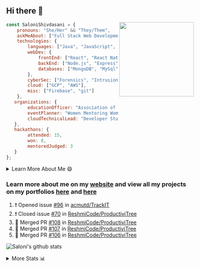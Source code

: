 ## Hi there 👋

<img align='right' src="https://storage.googleapis.com/saloni-shivdasani-resume/Saloni.png" width="200">

```javascript
const SaloniShivdasani = {
    pronouns: "She/Her" && "They/Them",
    askMeAbout: ["Full Stack Web Development", "Cloud Computing", "Cyber Security"],
    technologies: {
        languages: ["Java", "JavaScript", "SQL", "Python", "C++", "R"],
        webDev: {
            frontEnd: ["React", "React Native", "Electron"],
            backEnd: ["Node.js", "Express", "Flask"],
            databases: ["MongoDB", "MySql"],
        },
        cyberSec: ["Forensics", "Intrusion Detection", "Security Operations", "Network and Application Penetration Testing"],
        cloud: ["GCP", "AWS"],
        misc: ["Firebase", "git"]
    },
   organizations: {
        educationOfficer: "Association of Computer Machinery, UTD",
        eventPlanner: "Women Mentoring Women in Engineering, UTD",
        cloudTechnicalLead: "Developer Students Club, UTD"
   },
   hackathons: {
        attended: 15,
        won: 8,
        mentoredJudged: 3
   }
};
```

<!--START_SECTION:table-->
<details>

<summary>Learn More About Me 😄 </summary>

I am a junior at The University of Texas at Dallas, and I am currently majoring in Software Engineering with a concentration in Information Assurance. I am interested and have experience in full stack development, cloud computing, and cybersecurity. I hope to find opportunities where I can gain exposure to algorithm and project design. My ultimate aim is to develop futuristic products for users because I am inspired by the impact of computing on society.

I have experience in full stack web development through my participation and awards in hackathons where I have learnt and used React, Node.js, Express, MongoDB, Flask, NLTK, and React Native along with GIT, GCP, and Firebase. Last semester, I was also responsible for backend development for a project at a local NGO where I created a REST API using Node.js, Express, MongoDB and SQL and hosted it on servers using GCP. 

From my coursework and local competitions, I have skills in algorithms and data structures in Java, database management using SQL and machine learning using Python and R. I have also been a quarter-finalist in a national cybersecurity completion hosted by the SANS institute.

I am also actively involved in campus organization where I am the cloud technical lead for Developer Student Club, Mentor and Education Officer for Association of Computing Machinery, event planner for Women Mentoring Women in Engineering and IT Committee member for IEEE.

</details>

<!--END_SECTION:table-->

### Learn more about me on my [website](https://www.saloni-shivdasani.codes) and view all my projects on my portfolios [here](https://www.saloni-shivdasani.codes/projects) and  [here](http://devpost.com/SaloniS)

<!--START_SECTION:activity-->
1. ❗️ Opened issue [#96](https://github.com//acmutd/TrackIT/issues/96) in [acmutd/TrackIT](https://github.com//acmutd/TrackIT)
2. ❗️ Closed issue [#70](https://github.com//ReshmiCode/ProductiviTree/issues/70) in [ReshmiCode/ProductiviTree](https://github.com//ReshmiCode/ProductiviTree)
3. 🎉 Merged PR [#108](https://github.com//ReshmiCode/ProductiviTree/pull/108) in [ReshmiCode/ProductiviTree](https://github.com//ReshmiCode/ProductiviTree)
4. 🎉 Merged PR [#107](https://github.com//ReshmiCode/ProductiviTree/pull/107) in [ReshmiCode/ProductiviTree](https://github.com//ReshmiCode/ProductiviTree)
5. 🎉 Merged PR [#106](https://github.com//ReshmiCode/ProductiviTree/pull/106) in [ReshmiCode/ProductiviTree](https://github.com//ReshmiCode/ProductiviTree)
<!--END_SECTION:activity-->

![Saloni's github stats](https://github-readme-stats.vercel.app/api?username=SaloniSS)

<!--START_SECTION:table-->
<details>

<summary>More Stats 📊 </summary>

<!--START_SECTION:waka-->
![Lines of code](https://img.shields.io/badge/From%20Hello%20World%20I%27ve%20Written-22.4%20million%20lines%20of%20code-blue)

**🐱 My Github Data** 

> 🏆 1,438 Contributions in the Year 2020
 > 
> 📦 510.0 kB Used in Github's Storage 
 > 
> 💼 Opted to Hire
 > 
> 📜 18 Public Repositories
 > 
> 🔑 18 Private Repositories 

**I'm a Night 🦉** 

```text
🌞 Morning    198 commits    ████░░░░░░░░░░░░░░░░░░░░░   18.52% 
🌆 Daytime    219 commits    █████░░░░░░░░░░░░░░░░░░░░   20.49% 
🌃 Evening    347 commits    ████████░░░░░░░░░░░░░░░░░   32.46% 
🌙 Night      305 commits    ███████░░░░░░░░░░░░░░░░░░   28.53%

```
📅 **I'm Most Productive on Saturday** 

```text
Monday       106 commits    ██░░░░░░░░░░░░░░░░░░░░░░░   9.92% 
Tuesday      64 commits     █░░░░░░░░░░░░░░░░░░░░░░░░   5.99% 
Wednesday    105 commits    ██░░░░░░░░░░░░░░░░░░░░░░░   9.82% 
Thursday     54 commits     █░░░░░░░░░░░░░░░░░░░░░░░░   5.05% 
Friday       140 commits    ███░░░░░░░░░░░░░░░░░░░░░░   13.1% 
Saturday     341 commits    ████████░░░░░░░░░░░░░░░░░   31.9% 
Sunday       259 commits    ██████░░░░░░░░░░░░░░░░░░░   24.23%

```


📊 **This Week I Spent My Time On** 

```text
⌚︎ Time Zone: America/Chicago

💬 Programming Languages: 
Python                   44 mins             ██████████████░░░░░░░░░░░   55.55% 
Bash                     23 mins             ███████░░░░░░░░░░░░░░░░░░   29.21% 
INI                      9 mins              ███░░░░░░░░░░░░░░░░░░░░░░   11.83% 
HTML                     1 min               ░░░░░░░░░░░░░░░░░░░░░░░░░   1.48% 
Other                    0 secs              ░░░░░░░░░░░░░░░░░░░░░░░░░   0.71%

```

**I Mostly Code in JavaScript** 

```text
JavaScript               20 repos            ████████████░░░░░░░░░░░░░   50.0% 
Java                     5 repos             ███░░░░░░░░░░░░░░░░░░░░░░   12.5% 
TypeScript               5 repos             ███░░░░░░░░░░░░░░░░░░░░░░   12.5% 
CSS                      3 repos             ██░░░░░░░░░░░░░░░░░░░░░░░   7.5% 
PHP                      2 repos             █░░░░░░░░░░░░░░░░░░░░░░░░   5.0%

```



<!--END_SECTION:waka-->

<!--END_SECTION:table-->

<!--
**SaloniSS/SaloniSS** is a ✨ _special_ ✨ repository because its `README.md` (this file) appears on your GitHub profile.

Here are some ideas to get you started:

- 🔭 I’m currently working on ...
- 🌱 I’m currently learning ...
- 👯 I’m looking to collaborate on ...
- 🤔 I’m looking for help with ...
- 💬 Ask me about ...
- 📫 How to reach me: ...
- 😄 Pronouns: ...
- ⚡ Fun fact: ...
-->
